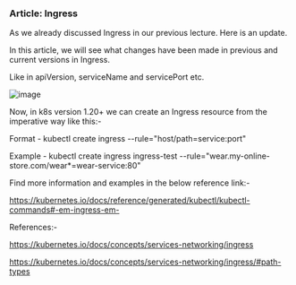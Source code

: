 ### Article: Ingress
As we already discussed Ingress in our previous lecture. Here is an update. 

In this article, we will see what changes have been made in previous and current versions in Ingress.

Like in apiVersion, serviceName and servicePort etc.

![image](https://github.com/Althaf-official/Kodekloud_Learning/assets/105126131/11113a1d-fad4-4010-aa8e-459a9f2cf78d)
      

Now, in k8s version 1.20+ we can create an Ingress resource from the imperative way like this:-

Format - kubectl create ingress <ingress-name> --rule="host/path=service:port"

Example - kubectl create ingress ingress-test --rule="wear.my-online-store.com/wear*=wear-service:80"

Find more information and examples in the below reference link:-

https://kubernetes.io/docs/reference/generated/kubectl/kubectl-commands#-em-ingress-em- 

References:-

https://kubernetes.io/docs/concepts/services-networking/ingress

https://kubernetes.io/docs/concepts/services-networking/ingress/#path-types
